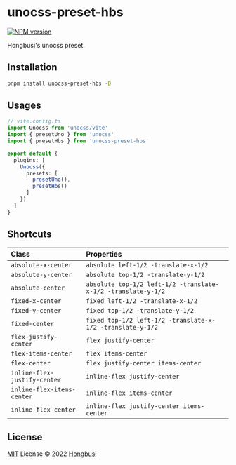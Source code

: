 # unocss-preset-hbs

[![NPM version](https://img.shields.io/npm/v/unocss-preset-hbs?color=a1b858&label=)](https://www.npmjs.com/package/unocss-preset-hbs)

Hongbusi's unocss preset.

## Installation

``` bash
pnpm install unocss-preset-hbs -D
```

## Usages

``` ts
// vite.config.ts
import Unocss from 'unocss/vite'
import { presetUno } from 'unocss'
import { presetHbs } from 'unocss-preset-hbs'

export default {
  plugins: [
    Unocss({
      presets: [
        presetUno(),
        presetHbs()
      ]
    })
  ]
}
```

<!-- start -->
## Shortcuts 

| Class | Properties |
| :- | :- |
| `absolute-x-center` | `absolute left-1/2 -translate-x-1/2` |
| `absolute-y-center` | `absolute top-1/2 -translate-y-1/2` |
| `absolute-center` | `absolute top-1/2 left-1/2 -translate-x-1/2 -translate-y-1/2` |
| `fixed-x-center` | `fixed left-1/2 -translate-x-1/2` |
| `fixed-y-center` | `fixed top-1/2 -translate-y-1/2` |
| `fixed-center` | `fixed top-1/2 left-1/2 -translate-x-1/2 -translate-y-1/2` |
| `flex-justify-center` | `flex justify-center` |
| `flex-items-center` | `flex items-center` |
| `flex-center` | `flex justify-center items-center` |
| `inline-flex-justify-center` | `inline-flex justify-center` |
| `inline-flex-items-center` | `inline-flex items-center` |
| `inline-flex-center` | `inline-flex justify-center items-center` |
<!-- end -->

## License

[MIT](./LICENSE) License © 2022 [Hongbusi](https://github.com/Hongbusi) 
